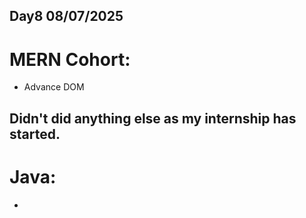 ## Day8 08/07/2025

# MERN Cohort:
- Advance DOM 


## Didn't did anything else as my internship has started.
# Java:
-
